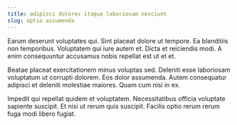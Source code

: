 ```yaml
---
title: adipisci dolores itaque laboriosam nesciunt
slug: optio assumenda
---
```


Earum deserunt voluptates qui. Sint placeat dolore ut tempore. Ea blanditiis non temporibus. Voluptatem qui iure autem et. Dicta et reiciendis modi. A enim consequuntur accusamus nobis repellat est ut et et.

Beatae placeat exercitationem minus voluptas sed. Deleniti esse laboriosam voluptatum ut corrupti dolorem. Eos dolor assumenda. Autem consequatur adipisci et deleniti molestiae maiores. Quam cum nisi in ex.

Impedit qui repellat quidem et voluptatem. Necessitatibus officia voluptate sapiente suscipit. Et nisi ut rerum quis suscipit. Facilis optio rerum rerum fuga modi libero fugiat.
